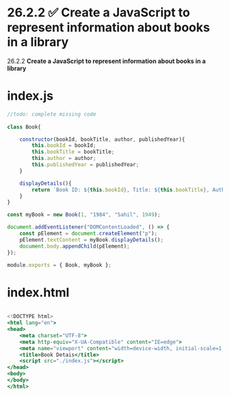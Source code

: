 # 26.2.2 ✅ Create a JavaScript to represent information about books in a library

26.2.2 **Create a JavaScript to represent information about books in a library**

# index.js

```jsx
//todo: complete missing code
  
class Book{

    constructor(bookId, bookTitle, author, publishedYear){
        this.bookId = bookId;
        this.bookTitle = bookTitle;
        this.author = author;
        this.publishedYear = publishedYear;
    }

    displayDetails(){
        return `Book ID: ${this.bookId}, Title: ${this.bookTitle}, Author: ${this.author}, Published Year: ${this.publishedYear}`;
    }
}

const myBook = new Book(1, "1984", "Sahil", 1949);

document.addEventListener("DOMContentLoaded", () => {
    const pElement = document.createElement("p");
    pElement.textContent = myBook.displayDetails();
    document.body.appendChild(pElement);
});

module.exports = { Book, myBook };

```

# index.html

```jsx

<!DOCTYPE html>
<html lang="en">
<head>
    <meta charset="UTF-8">
    <meta http-equiv="X-UA-Compatible" content="IE=edge">
    <meta name="viewport" content="width=device-width, initial-scale=1.0">
    <title>Book Detais</title>
    <script src="./index.js"></script>
</head>
<body>
</body>
</html>
```